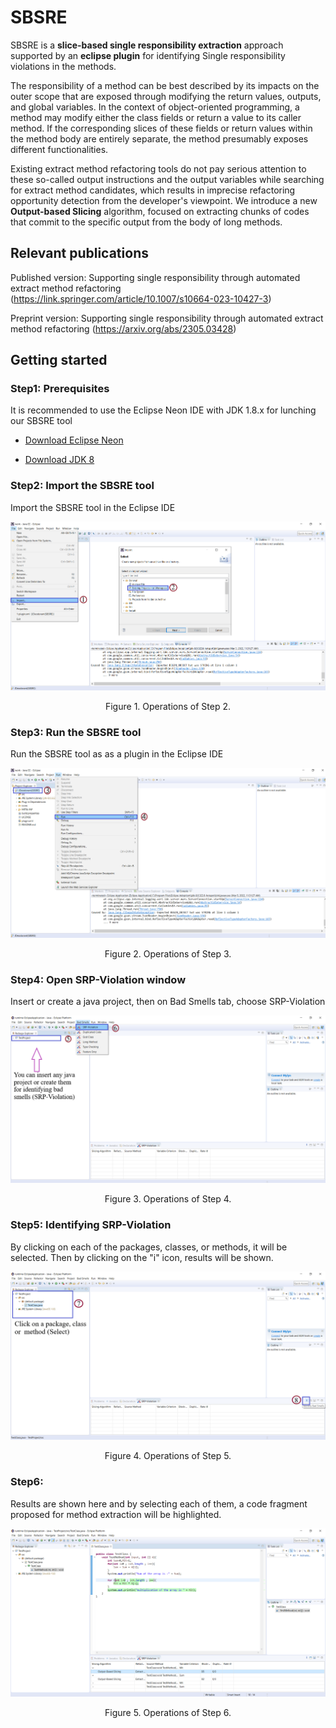 # SBSRE
SBSRE is a **slice-based single responsibility extraction** approach supported by an **eclipse plugin** for identifying Single responsibility violations in the methods.

The responsibility of a method can be best described by its impacts on the outer scope that are exposed through modifying the return values, outputs, and global variables. In the context of object-oriented programming, a method may modify either the class fields or return a value to its caller method. If the corresponding slices of these fields or return values within the method body are entirely separate, the method presumably exposes different functionalities.

Existing extract method refactoring tools do not pay serious attention to these so-called output instructions and the output variables while searching for extract method candidates, which results in imprecise refactoring opportunity detection from the developer's viewpoint. We introduce a new **Output-based Slicing** algorithm, focused on extracting chunks of codes that commit to the specific output from the body of long methods.



## Relevant publications
Published version: Supporting single responsibility through automated extract method refactoring (https://link.springer.com/article/10.1007/s10664-023-10427-3)
 
Preprint version: Supporting single responsibility through automated extract method refactoring (https://arxiv.org/abs/2305.03428)



## Getting started

### Step1: Prerequisites

It is recommended to use the Eclipse Neon IDE with JDK 1.8.x for lunching our SBSRE tool 

* [Download Eclipse Neon](https://www.eclipse.org/downloads/packages/release/neon/3/eclipse-ide-java-ee-developers)

* [Download JDK 8](https://www.oracle.com/java/technologies/downloads/)


### Step2: Import the SBSRE tool

 Import the SBSRE tool in the Eclipse IDE

<p align = "center"> <img src = "image/Step2.png"> </p>
<p align = "center"> Figure 1. Operations of Step 2. </p>



### Step3: Run the SBSRE tool 

Run the SBSRE tool as as a plugin in the Eclipse IDE

<p align = "center"> <img src = "image/Step3.png"> </p>
<p align = "center"> Figure 2. Operations of Step 3. </p>



### Step4: Open SRP-Violation window

Insert or create a java project, then on Bad Smells tab, choose SRP-Violation

<p align = "center"> <img src = "image/Step4.png"> </p>
<p align = "center"> Figure 3. Operations of Step 4. </p>


### Step5: Identifying SRP-Violation

By clicking on each of the packages, classes, or methods, it will be selected. Then by clicking on the "i" icon, results will be shown.

<p align = "center"> <img src = "image/Step5.png"> </p>
<p align = "center"> Figure 4. Operations of Step 5. </p>



### Step6: 

Results are shown here and by selecting each of them, a code fragment proposed for method extraction will be highlighted.

<p align = "center"> <img src = "image/Step6.png"> </p>
<p align = "center"> Figure 5. Operations of Step 6. </p>


